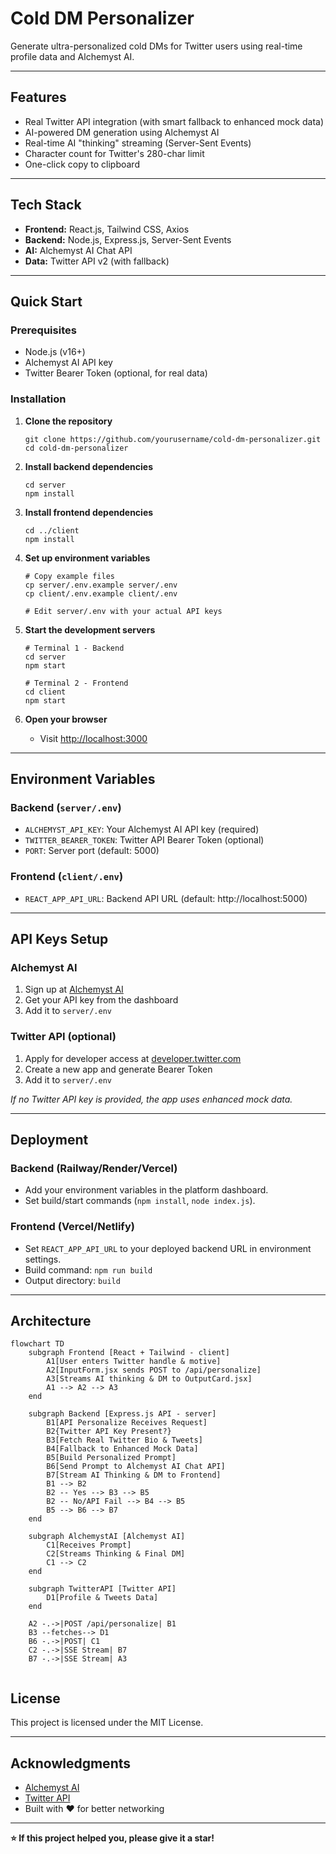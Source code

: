 # Cold DM Personalizer

Generate ultra-personalized cold DMs for Twitter users using real-time profile data and Alchemyst AI.

---

## Features

- Real Twitter API integration (with smart fallback to enhanced mock data)
- AI-powered DM generation using Alchemyst AI
- Real-time AI "thinking" streaming (Server-Sent Events)
- Character count for Twitter's 280-char limit
- One-click copy to clipboard


---

## Tech Stack

- **Frontend:** React.js, Tailwind CSS, Axios
- **Backend:** Node.js, Express.js, Server-Sent Events
- **AI:** Alchemyst AI Chat API
- **Data:** Twitter API v2 (with fallback)

---

## Quick Start

### Prerequisites

- Node.js (v16+)
- Alchemyst AI API key
- Twitter Bearer Token (optional, for real data)

### Installation

1. **Clone the repository**
    ```
    git clone https://github.com/yourusername/cold-dm-personalizer.git
    cd cold-dm-personalizer
    ```

2. **Install backend dependencies**
    ```
    cd server
    npm install
    ```

3. **Install frontend dependencies**
    ```
    cd ../client
    npm install
    ```

4. **Set up environment variables**
    ```
    # Copy example files
    cp server/.env.example server/.env
    cp client/.env.example client/.env

    # Edit server/.env with your actual API keys
    ```

5. **Start the development servers**
    ```
    # Terminal 1 - Backend
    cd server
    npm start

    # Terminal 2 - Frontend
    cd client
    npm start
    ```

6. **Open your browser**
    - Visit [http://localhost:3000](http://localhost:3000)

---

## Environment Variables

### Backend (`server/.env`)
- `ALCHEMYST_API_KEY`: Your Alchemyst AI API key (required)
- `TWITTER_BEARER_TOKEN`: Twitter API Bearer Token (optional)
- `PORT`: Server port (default: 5000)

### Frontend (`client/.env`)
- `REACT_APP_API_URL`: Backend API URL (default: http://localhost:5000)

---

## API Keys Setup

### Alchemyst AI
1. Sign up at [Alchemyst AI](https://getalchemystai.com)
2. Get your API key from the dashboard
3. Add it to `server/.env`

### Twitter API (optional)
1. Apply for developer access at [developer.twitter.com](https://developer.twitter.com)
2. Create a new app and generate Bearer Token
3. Add it to `server/.env`

*If no Twitter API key is provided, the app uses enhanced mock data.*

---

## Deployment

### Backend (Railway/Render/Vercel)
- Add your environment variables in the platform dashboard.
- Set build/start commands (`npm install`, `node index.js`).

### Frontend (Vercel/Netlify)
- Set `REACT_APP_API_URL` to your deployed backend URL in environment settings.
- Build command: `npm run build`
- Output directory: `build`

---

## Architecture
```mermaid
flowchart TD
    subgraph Frontend [React + Tailwind - client]
        A1[User enters Twitter handle & motive]
        A2[InputForm.jsx sends POST to /api/personalize]
        A3[Streams AI thinking & DM to OutputCard.jsx]
        A1 --> A2 --> A3
    end

    subgraph Backend [Express.js API - server]
        B1[API Personalize Receives Request]
        B2{Twitter API Key Present?}
        B3[Fetch Real Twitter Bio & Tweets]
        B4[Fallback to Enhanced Mock Data]
        B5[Build Personalized Prompt]
        B6[Send Prompt to Alchemyst AI Chat API]
        B7[Stream AI Thinking & DM to Frontend]
        B1 --> B2
        B2 -- Yes --> B3 --> B5
        B2 -- No/API Fail --> B4 --> B5
        B5 --> B6 --> B7
    end

    subgraph AlchemystAI [Alchemyst AI]
        C1[Receives Prompt]
        C2[Streams Thinking & Final DM]
        C1 --> C2
    end

    subgraph TwitterAPI [Twitter API]
        D1[Profile & Tweets Data]
    end

    A2 -.->|POST /api/personalize| B1
    B3 --fetches--> D1
    B6 -.->|POST| C1
    C2 -.->|SSE Stream| B7
    B7 -.->|SSE Stream| A3


```
## License

This project is licensed under the MIT License.

---

## Acknowledgments

- [Alchemyst AI](https://getalchemystai.com)
- [Twitter API](https://developer.twitter.com)
- Built with ❤️ for better networking

---

**⭐ If this project helped you, please give it a star!**
